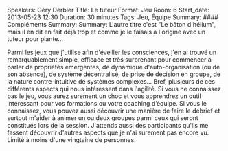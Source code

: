 Speakers: Géry Derbier
Title: Le tuteur
Format: Jeu
Room: 6
Start_date: 2013-05-23 12:30
Duration: 30 minutes
Tags: Jeu, Équipe
Summary: #### Compléments
Summary: 
Summary: L'autre titre c'est "Le bâton d'hélium", mais il en dit en fait déjà trop et comme je le faisais à l'origine avec un tuteur pour plante...

Parmi les jeux que j'utilise afin d'éveiller les consciences, j'en ai trouvé un remarquablement simple, efficace et très surprenant pour commencer à parler de propriétés émergentes, de dynamique d'auto-organisation (ou de son absence), de système décentralisé, de prise de décision en groupe, de la nature contre-intuitive de systèmes complexes...
Bref, plusieurs de ces différents aspects qui nous intéressent dans l'agilité.
Si vous ne connaissez pas le jeu, vous aurez surement un choc et vous apprendrez un outil intéressant pour vos formations ou votre coaching d’équipe.
Si vous le connaissez, vous pouvez aussi découvrir une manière de faire le debrief et surtout m'aider à animer un ou deux groupes parmi ceux qui seront constitués lors de la session.
J'attends aussi des participants qu'ils me fassent découvrir d'autres aspects que je n'ai surement pas encore vu.
Limité à moins d'une vingtaine de personnes. 

